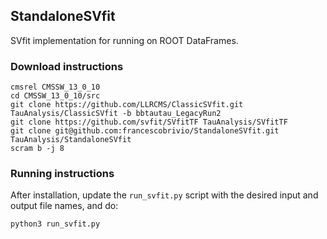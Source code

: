 ## StandaloneSVfit
SVfit implementation for running on ROOT DataFrames.

### Download instructions
```
cmsrel CMSSW_13_0_10
cd CMSSW_13_0_10/src
git clone https://github.com/LLRCMS/ClassicSVfit.git TauAnalysis/ClassicSVfit -b bbtautau_LegacyRun2
git clone https://github.com/svfit/SVfitTF TauAnalysis/SVfitTF
git clone git@github.com:francescobrivio/StandaloneSVfit.git TauAnalysis/StandaloneSVfit
scram b -j 8
```

### Running instructions
After installation, update the `run_svfit.py` script with the desired input and output file names, and do:
```
python3 run_svfit.py
```
